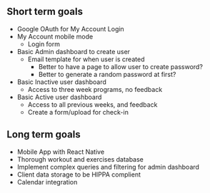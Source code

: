 ## Short term goals
- Google OAuth for My Account Login
- My Account mobile mode
    - Login form
- Basic Admin dashboard to create user
    - Email template for when user is created
        - Better to have a page to allow user to create password?
        - Better to generate a random password at first?
- Basic Inactive user dashboard
    - Access to three week programs, no feedback
- Basic Active user dashboard
    - Access to all previous weeks, and feedback
    - Create a form/upload for check-in

## Long term goals
- Mobile App with React Native
- Thorough workout and exercises database
- Implement complex queries and filtering for admin dashboard
- Client data storage to be HIPPA complient
- Calendar integration

